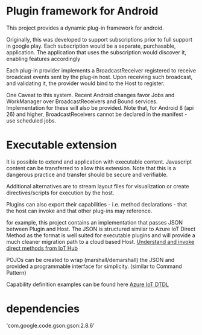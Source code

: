 # Plugin framework for Android
This project provides a dynamic plug-in framework for android. 

Originally, this was developed to support subscriptions prior to full support in google play. Each
subscription would be a separate, purchasable, application. The application that uses the subscription
would discover it, enabling features accordingly

Each plug-in provider implements a BroadcastReceiver registered to receive broadcast events sent by
the plug-in host. Upon receiving such broadcast, and validating it, the provider would bind to the
Host to register. 

One Caveat to this system. Recent Android changes favor Jobs and WorkManager over BroadcastReceivers
and Bound services. Implementation for these will also be provided. Note that, for Android 8 (api 26) 
and higher, BroadcastReceivers cannot be declared in the manifest - use scheduled jobs.

# Executable extension
It is possible to extend and application with executable content. Javascript content can be transferred
to allow this extension. Note that this is a dangerous practice and transfer should be secure and
verifiable.

Additional alternatives are to stream layout files for visualization or create directives/scripts for 
execution by the host.

Plugins can also export their capabilities - i.e. method declarations - that the host can invoke and that
other plug-ins may reference.

for example, this project contains an implementation that passes JSON between Plugin and Host. The JSON
is structured similar to Azure IoT Direct Method as the format is well suited for executable plugins and
will provide a much cleaner migration path to a cloud based Host.
[Understand and invoke direct methods from IoT Hub](https://docs.microsoft.com/en-us/azure/iot-hub/iot-hub-devguide-direct-methods)

POJOs can be created to wrap (marshall/demarshall) the JSON and provided a programmable interface for
simplicity. (similar to Command Pattern)

Capability definition examples can be found here [Azure IoT DTDL](https://github.com/Azure/IoTPlugandPlay/tree/master/DTDL)

# dependencies
'com.google.code.gson:gson:2.8.6'
